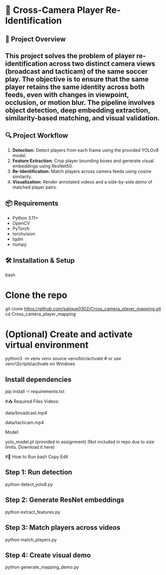# 📌 Cross-Camera Player Re-Identification


## 🧾 Project Overview

This project solves the problem of player re-identification across two distinct camera views (broadcast and tacticam) of the same soccer play. The objective is to ensure that the same player retains the same identity across both feeds, even with changes in viewpoint, occlusion, or motion blur. The pipeline involves object detection, deep embedding extraction, similarity-based matching, and visual validation.
---

## 🔍 Project Workflow

1. **Detection:** Detect players from each frame using the provided YOLOv8 model.
2. **Feature Extraction:** Crop player bounding boxes and generate visual embeddings using ResNet50.
3. **Re-Identification:** Match players across camera feeds using cosine similarity.
4. **Visualization:** Render annotated videos and a side-by-side demo of matched player pairs.


## 📦 Requirements

- Python 3.11+
- OpenCV
- PyTorch
- torchvision
- tqdm
- numpy


## 🛠️ Installation & Setup

bash
# Clone the repo
git clone https://github.com/salique0302/Cross_camera_player_mapping.git
cd Cross_camera_player_mapping

# (Optional) Create and activate virtual environment
python3 -m venv venv
source venv/bin/activate  # or use venv\Scripts\activate on Windows

## Install dependencies
pip install -r requirements.txt

#📥 Required Files
Videos:

data/broadcast.mp4

data/tacticam.mp4

Model:

yolo_model.pt (provided in assignment)
(Not included in repo due to size limits. Download it here)

#🚀 How to Run
bash
Copy
Edit
## Step 1: Run detection
python detect_yolo8.py

## Step 2: Generate ResNet embeddings
python extract_features.py

## Step 3: Match players across videos
python match_players.py

## Step 4: Create visual demo
python generate_mapping_demo.py

